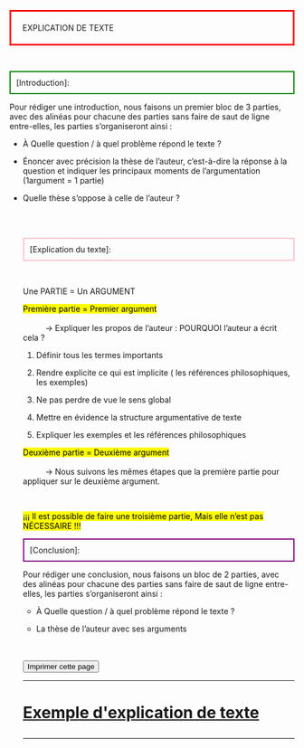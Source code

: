 <head>
 <meta charset="utf-8" />
 <link href="style.css" rel="stylesheet" type="text/css" />
 <link rel="stylesheet" href="print.css" type="text/css" media="print" />
 </head>
 <body>
 <p id="h1"  style="border: 3px solid red; padding: 20px;">EXPLICATION DE TEXTE</p>
 <br>
 <p id="para2" style="border: 2px solid green; padding: 10px;"> [Introduction]: </p>
 <p id="para3">Pour rédiger une introduction, nous faisons un premier bloc de 3 parties, avec des alinéas pour chacune des parties sans faire de saut de ligne entre-elles, les parties s’organiseront ainsi : </p>
 <ul>
    <li><p id="para3">À Quelle question / à quel problème répond le texte ?</p></li>
    <li> <p id="para3">Énoncer avec précision la thèse de l’auteur, c’est-à-dire la réponse à la question et indiquer les principaux moments de l’argumentation (1argument = 1 partie)</p></li>
    <li><p id="para3">Quelle thèse s’oppose à celle de l’auteur ?</p></li>
 <br>
 <br>
 <p id="para2" style="border: 2px solid pink; padding: 10px;">[Explication du texte]:</p>
 <br><p id="para2">Une PARTIE = Un ARGUMENT</p>
 <p id="para3"><mark id="m1">Première partie = Premier argument</mark>
 <br>
 <br>&nbsp;&nbsp; &nbsp;&nbsp;&nbsp;&nbsp; &nbsp;&nbsp;→ Expliquer les propos de l’auteur : POURQUOI l’auteur a écrit cela ? </p>
 <ol>
    <li><p id="para3">Définir tous les termes importants</p></li>
    <li><p id="para3">Rendre explicite ce qui est implicite ( les références philosophiques, les exemples)</p></li>
    <li><p id="para3">Ne pas perdre de vue le sens global</p></li>
    <li><p id="para3">Mettre en évidence la structure argumentative de texte</p></li>
    <li><p id="para3">Expliquer les exemples et les références philosophiques</p></li>
 </ol>
 <p id="para3"><mark id="m1">Deuxième partie = Deuxième argument</mark>
 <br>
 <br>&nbsp;&nbsp; &nbsp;&nbsp;&nbsp;&nbsp; &nbsp;&nbsp;→ Nous suivons les mêmes étapes que la première partie pour appliquer sur le deuxième argument.</p> 
 <br><p id="para3"><mark id="m2">¡¡¡ Il est possible de faire une troisième partie, Mais elle n’est pas NÉCESSAIRE !!!</mark></p>






 <p id="para2"  style="border: 2px solid purple; padding: 10px;">[Conclusion]:</p>
 <p id="para3">Pour rédiger une conclusion, nous faisons un bloc de 2 parties, avec des alinéas pour chacune des parties sans faire de saut de ligne entre-elles, les parties s’organiseront ainsi :</p>
 <ul>
    <li><p id="para3">À Quelle question / à quel problème répond le texte ?</p></li>
    <li><p id="para3">La thèse de l’auteur avec ses arguments</p></li>
 </ul>
 <br><br>
 <form>
  <input id="impression" name="impression" type="button" onclick="imprimer_page()" value="Imprimer cette page" />
 </form>
 <hr>
 <h1 id="para11" ><p   id="impression"><a href="https://23tr-an05.github.io/C2/">Exemple d'explication de texte</a></p></h1>
 
 <hr> 
 <script type="text/javascript">
 function imprimer_page(){
   window.print();
 }
 </script>
